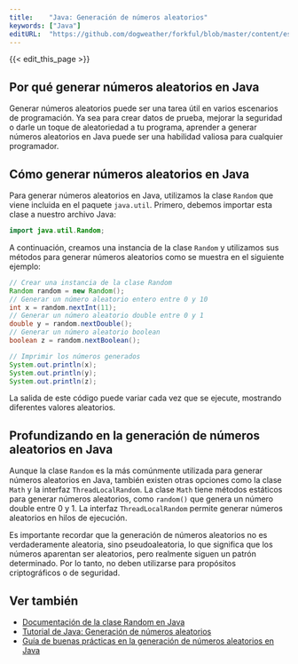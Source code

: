 ```yaml
---
title:    "Java: Generación de números aleatorios"
keywords: ["Java"]
editURL:  "https://github.com/dogweather/forkful/blob/master/content/es/java/generating-random-numbers.md"
---
```


{{< edit_this_page >}}

## Por qué generar números aleatorios en Java

Generar números aleatorios puede ser una tarea útil en varios escenarios de programación. Ya sea para crear datos de prueba, mejorar la seguridad o darle un toque de aleatoriedad a tu programa, aprender a generar números aleatorios en Java puede ser una habilidad valiosa para cualquier programador.

## Cómo generar números aleatorios en Java

Para generar números aleatorios en Java, utilizamos la clase `Random` que viene incluida en el paquete `java.util`. Primero, debemos importar esta clase a nuestro archivo Java:

```Java
import java.util.Random;
```

A continuación, creamos una instancia de la clase `Random` y utilizamos sus métodos para generar números aleatorios como se muestra en el siguiente ejemplo:

```Java
// Crear una instancia de la clase Random
Random random = new Random();
// Generar un número aleatorio entero entre 0 y 10
int x = random.nextInt(11);
// Generar un número aleatorio double entre 0 y 1
double y = random.nextDouble();
// Generar un número aleatorio boolean
boolean z = random.nextBoolean();

// Imprimir los números generados
System.out.println(x);
System.out.println(y);
System.out.println(z);
```

La salida de este código puede variar cada vez que se ejecute, mostrando diferentes valores aleatorios.

## Profundizando en la generación de números aleatorios en Java

Aunque la clase `Random` es la más comúnmente utilizada para generar números aleatorios en Java, también existen otras opciones como la clase `Math` y la interfaz `ThreadLocalRandom`. La clase `Math` tiene métodos estáticos para generar números aleatorios, como `random()` que genera un número double entre 0 y 1. La interfaz `ThreadLocalRandom` permite generar números aleatorios en hilos de ejecución.

Es importante recordar que la generación de números aleatorios no es verdaderamente aleatoria, sino pseudoaleatoria, lo que significa que los números aparentan ser aleatorios, pero realmente siguen un patrón determinado. Por lo tanto, no deben utilizarse para propósitos criptográficos o de seguridad.

## Ver también
- [Documentación de la clase Random en Java](https://docs.oracle.com/javase/8/docs/api/java/util/Random.html)
- [Tutorial de Java: Generación de números aleatorios](https://www.javatpoint.com/generating-random-number-in-java)
- [Guía de buenas prácticas en la generación de números aleatorios en Java](http://c2.com/cgi/wiki?GeneratingRandomNumbersInJava)
